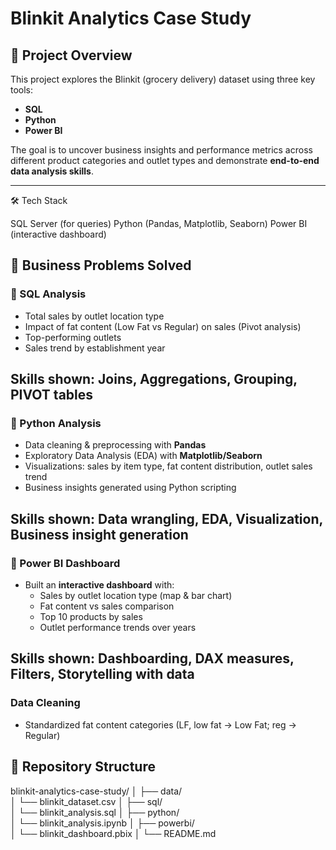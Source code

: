 # Blinkit Analytics Case Study  

## 📌 Project Overview  
This project explores the Blinkit (grocery delivery) dataset using three key tools:  

- **SQL**  
- **Python**   
- **Power BI** 

The goal is to uncover business insights and performance metrics across different product categories and outlet types and demonstrate **end-to-end data analysis skills**.

---

🛠️ Tech Stack

SQL Server (for queries)
Python (Pandas, Matplotlib, Seaborn)
Power BI (interactive dashboard)


## 🚀 Business Problems Solved  

### 🔹 SQL Analysis  
- Total sales by outlet location type  
- Impact of fat content (Low Fat vs Regular) on sales (Pivot analysis)  
- Top-performing outlets  
- Sales trend by establishment year  

**Skills shown:**   Joins, 
                    Aggregations, 
                    Grouping, 
                    PIVOT tables
---

### 🔹 Python Analysis  
- Data cleaning & preprocessing with **Pandas**  
- Exploratory Data Analysis (EDA) with **Matplotlib/Seaborn**  
- Visualizations: sales by item type, fat content distribution, outlet sales trend  
- Business insights generated using Python scripting  

**Skills shown:**   Data wrangling, 
                    EDA, Visualization, 
                    Business insight generation
---

### 🔹 Power BI Dashboard  
- Built an **interactive dashboard** with:  
  - Sales by outlet location type (map & bar chart)  
  - Fat content vs sales comparison  
  - Top 10 products by sales  
  - Outlet performance trends over years  

**Skills shown:**   Dashboarding, 
                    DAX measures, 
                    Filters, 
                    Storytelling with data 
---

### Data Cleaning
- Standardized fat content categories (LF, low fat → Low Fat; reg → Regular)



 ## 📂 Repository Structure  

blinkit-analytics-case-study/
│
├── data/  
│ └── blinkit_dataset.csv
│
├── sql/  
│ └── blinkit_analysis.sql
│
├── python/  
│ └── blinkit_analysis.ipynb
│
├── powerbi/  
│ └── blinkit_dashboard.pbix
│
└── README.md  
